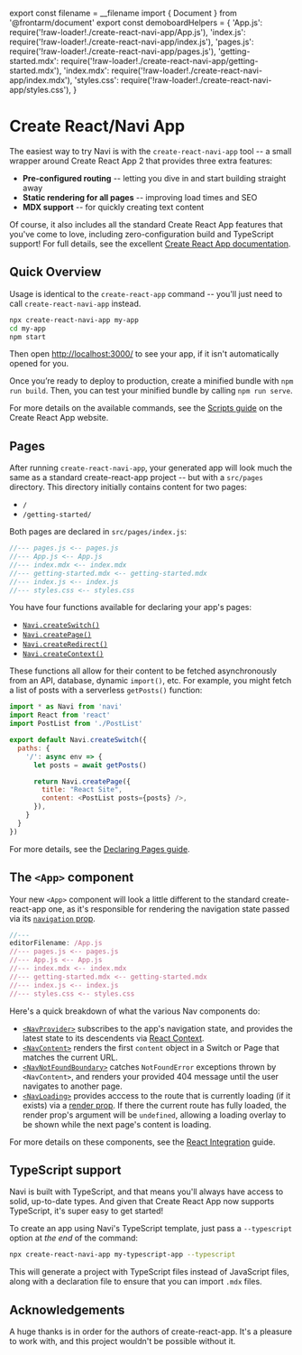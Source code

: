 export const filename = __filename
import { Document } from '@frontarm/document'
export const demoboardHelpers = {
  'App.js': require('!raw-loader!./create-react-navi-app/App.js'),
  'index.js': require('!raw-loader!./create-react-navi-app/index.js'),
  'pages.js': require('!raw-loader!./create-react-navi-app/pages.js'),
  'getting-started.mdx': require('!raw-loader!./create-react-navi-app/getting-started.mdx'),
  'index.mdx': require('!raw-loader!./create-react-navi-app/index.mdx'),
  'styles.css': require('!raw-loader!./create-react-navi-app/styles.css'),
}

Create React/Navi App
=====================

The easiest way to try Navi is with the `create-react-navi-app` tool -- a small wrapper around Create React App 2 that provides three extra features:

- **Pre-configured routing** -- letting you dive in and start building straight away
- **Static rendering for all pages** -- improving load times and SEO<br />
- **MDX support** -- for quickly creating text content<br />

Of course, it also includes all the standard Create React App features that you've come to love, including zero-configuration build and TypeScript support! For full details, see the excellent [Create React App documentation](https://facebook.github.io/create-react-app/).


Quick Overview
--------------

Usage is identical to the `create-react-app` command -- you'll just need to call `create-react-navi-app` instead.

```bash
npx create-react-navi-app my-app
cd my-app
npm start
```

Then open [http://localhost:3000/](http://localhost:3000/) to see your app, if it isn't automatically opened for you.

Once you’re ready to deploy to production, create a minified bundle with `npm run build`. Then, you can test your minified bundle by calling `npm run serve`.



For more details on the available commands, see the [Scripts guide](https://facebook.github.io/create-react-app/docs/available-scripts) on the Create React App website.


Pages
-----

After running `create-react-navi-app`, your generated app will look much the same as a standard create-react-app project -- but with a `src/pages` directory. This directory initially contains content for two pages:

- `/`
- `/getting-started/`

Both pages are declared in `src/pages/index.js`:

```js
//--- pages.js <-- pages.js
//--- App.js <-- App.js
//--- index.mdx <-- index.mdx
//--- getting-started.mdx <-- getting-started.mdx
//--- index.js <-- index.js
//--- styles.css <-- styles.css
```

You have four functions available for declaring your app's pages:

- [`Navi.createSwitch()`](../reference/declarations/#createswitch)
- [`Navi.createPage()`](../reference/declarations/#createpage)
- [`Navi.createRedirect()`](../reference/declarations/#createredirect)
- [`Navi.createContext()`](../reference/declarations/#createcontext)

These functions all allow for their content to be fetched asynchronously from an API, database, dynamic `import()`, etc. For example, you might fetch a list of posts with a serverless `getPosts()` function:

```js
import * as Navi from 'navi'
import React from 'react'
import PostList from './PostList'

export default Navi.createSwitch({
  paths: {
    '/': async env => {
      let posts = await getPosts()

      return Navi.createPage({
        title: "React Site",
        content: <PostList posts={posts} />,
      }),
    }
  }
})
```

For more details, see the [Declaring Pages guide](../reference/declarations/).


The `<App>` component
---------------------

Your new `<App>` component will look a little different to the standard create-react-app one, as it's responsible for rendering the navigation state passed via its [`navigation` prop](../reference/navigation/).

```js
//---
editorFilename: /App.js
//--- pages.js <-- pages.js
//--- App.js <-- App.js
//--- index.mdx <-- index.mdx
//--- getting-started.mdx <-- getting-started.mdx
//--- index.js <-- index.js
//--- styles.css <-- styles.css
```

Here's a quick breakdown of what the various Nav components do:

- [`<NavProvider>`](../integrations/react/#navprovider) subscribes to the app's navigation state, and provides the latest state to its descendents via [React Context](https://reactjs.org/docs/context.html).
- [`<NavContent>`](../integrations/react/#navcontent) renders the first `content` object in a Switch or Page that matches the current URL.
- [`<NavNotFoundBoundary>`](../integrations/react/#navnotfoundboundary) catches `NotFoundError` exceptions thrown by `<NavContent>`, and renders your provided 404 message until the user navigates to another page.
- [`<NavLoading>`](../integrations/react/#navloading) provides acccess to the route that is currently loading (if it exists) via a [render prop](https://reactjs.org/docs/render-props.html). If there the current route has fully loaded, the render prop's argument will be `undefined`, allowing a loading overlay to be shown while the next page's content is loading.

For more details on these components, see the [React Integration](../integrations/react/) guide.


TypeScript support
------------------

Navi is built with TypeScript, and that means you'll always have access to solid, up-to-date types. And given that Create React App now supports TypeScript, it's super easy to get started!

To create an app using Navi's TypeScript template, just pass a `--typescript` option at *the end* of the command:

```bash
npx create-react-navi-app my-typescript-app --typescript
```

This will generate a project with TypeScript files instead of JavaScript files, along with a declaration file to ensure that you can import `.mdx` files.


Acknowledgements
----------------

A huge thanks is in order for the authors of create-react-app. It's a pleasure to work with, and this project wouldn't be possible without it.


